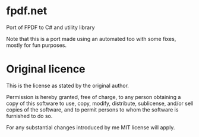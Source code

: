 fpdf.net
========

Port of FPDF to C# and utility library

Note that this is a port made using an automated too with some fixes, mostly for fun purposes.


Original licence
================

This is the license as stated by the original author.

Permission is hereby granted, free of charge, to any person obtaining a copy
of this software to use, copy, modify, distribute, sublicense, and/or sell
copies of the software, and to permit persons to whom the software is furnished
to do so.

For any substantial changes introduced by me MIT license will apply.

